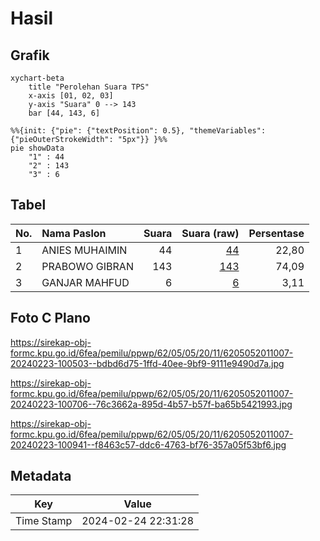 # Hasil

## Grafik

```mermaid
xychart-beta
    title "Perolehan Suara TPS"
    x-axis [01, 02, 03]
    y-axis "Suara" 0 --> 143
    bar [44, 143, 6]
```

```mermaid
%%{init: {"pie": {"textPosition": 0.5}, "themeVariables": {"pieOuterStrokeWidth": "5px"}} }%%
pie showData
    "1" : 44
    "2" : 143
    "3" : 6
```

## Tabel

| No. | Nama Paslon    | Suara | Suara (raw) | Persentase |
|:--- |:-------------- | -----:| -----------:| ----------:|
| 1   | ANIES MUHAIMIN | 44    | [44][p-1]   | 22,80      |
| 2   | PRABOWO GIBRAN | 143   | [143][p-2]  | 74,09      |
| 3   | GANJAR MAHFUD  | 6     | [6][p-3]    | 3,11       |


[p-1]: https://github.com/gigit-pemilu/pemilu-2024-62-kalimantan-tengah/blob/main/pilpres/hitung-suara/sub/62-kalimantan-tengah/sub/05-barito-utara/sub/05-teweh-tengah/sub/2011-lemo-ii/sub/007-tps/sub/paslon-1.txt
[p-2]: https://github.com/gigit-pemilu/pemilu-2024-62-kalimantan-tengah/blob/main/pilpres/hitung-suara/sub/62-kalimantan-tengah/sub/05-barito-utara/sub/05-teweh-tengah/sub/2011-lemo-ii/sub/007-tps/sub/paslon-2.txt
[p-3]: https://github.com/gigit-pemilu/pemilu-2024-62-kalimantan-tengah/blob/main/pilpres/hitung-suara/sub/62-kalimantan-tengah/sub/05-barito-utara/sub/05-teweh-tengah/sub/2011-lemo-ii/sub/007-tps/sub/paslon-3.txt

## Foto C Plano

https://sirekap-obj-formc.kpu.go.id/6fea/pemilu/ppwp/62/05/05/20/11/6205052011007-20240223-100503--bdbd6d75-1ffd-40ee-9bf9-9111e9490d7a.jpg

https://sirekap-obj-formc.kpu.go.id/6fea/pemilu/ppwp/62/05/05/20/11/6205052011007-20240223-100706--76c3662a-895d-4b57-b57f-ba65b5421993.jpg

https://sirekap-obj-formc.kpu.go.id/6fea/pemilu/ppwp/62/05/05/20/11/6205052011007-20240223-100941--f8463c57-ddc6-4763-bf76-357a05f53bf6.jpg


## Metadata

| Key        | Value               |
| ---------- | ------------------- |
| Time Stamp | 2024-02-24 22:31:28 |



